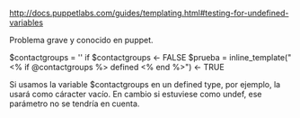 http://docs.puppetlabs.com/guides/templating.html#testing-for-undefined-variables

Problema grave y conocido en puppet.



$contactgroups = ''
if $contactgroups <- FALSE
$prueba = inline_template("<% if @contactgroups %> defined <% end %>") <- TRUE

Si usamos la variable $contactgroups en un defined type, por ejemplo, la usará como cáracter vacío. 
En cambio si estuviese como undef, ese parámetro no se tendría en cuenta.
